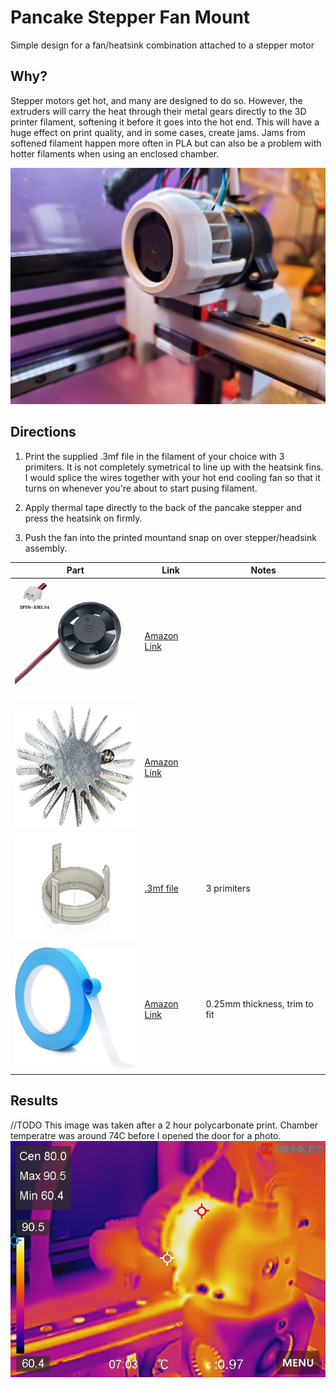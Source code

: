 
# Pancake Stepper Fan Mount
Simple design for a fan/heatsink combination attached to a stepper motor

## Why?
Stepper motors get hot, and many are designed to do so. However, the extruders will carry the heat through their metal gears directly to the 3D printer filament, softening it before it goes into the hot end. This will have a huge effect on print quality, and in some cases, create jams. Jams from softened filament happen more often in PLA but can also be a problem with hotter filaments when using an enclosed chamber. 

![Installed on Orbiter 2](20220823_175356.jpg)

## Directions
1. Print the supplied .3mf file in the filament of your choice with 3 primiters. It is not completely symetrical to line up with the heatsink fins. I would splice the wires together with your hot end cooling fan so that it turns on whenever you're about to start pusing filament. 

2. Apply thermal tape directly to the back of the pancake stepper and press the heatsink on firmly. 

3. Push the fan into the printed mountand snap on over stepper/headsink assembly.

|Part        | Link     | Notes|
|--------------|-----------|------------|
|<img src="51YZWIcrMdL._SL1000_.jpg" alt="30mm Round Fan" width="200"/>  |  [Amazon Link](https://www.amazon.com/gp/product/B08C6Y246L/ref=ppx_yo_dt_b_asin_title_o06_s00?ie=UTF8&th=1)    |        |
|  <img src="418kW13LNyL._AC_.jpg" alt="3510 Round Heatsink" width="200"/>| [Amazon Link](https://www.amazon.com/gp/product/B07GZMSKW4/ref=ppx_yo_dt_b_asin_title_o09_s00?ie=UTF8&psc=1)  |       |
|<img src="Screenshot 2022-08-27 175804.png" alt="CAD file" width="200"/> |[.3mf file](StepperFanMount.3mf)|3 primiters|
| <img src="510uzSEPcAL._AC_SL1000_.jpg" alt="Thermal Tape" width="200"/>  |[Amazon Link](https://www.amazon.com/gp/product/B08MZGJCGB/ref=ppx_yo_dt_b_search_asin_title?ie=UTF8&psc=1)|0.25mm thickness, trim to fit|

## Results
//TODO
This image was taken after a 2 hour polycarbonate print. Chamber temperatre was around 74C before I opened the door for a photo. 
![Thermal image taken with Hikmicro Pocket2](20220826175844830.jpg)